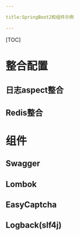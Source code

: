 ```yaml
---

title:SpringBoot2和组件示例

---
```


[TOC]

# 整合配置

## 日志aspect整合

## Redis整合

# 组件

## Swagger

## Lombok

## EasyCaptcha

## Logback(slf4j)

